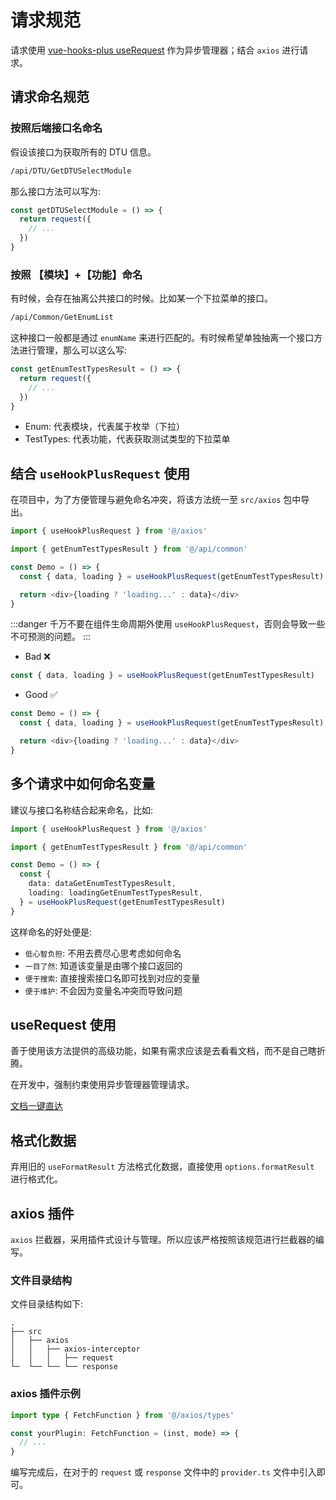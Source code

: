 # 请求规范

请求使用 [vue-hooks-plus useRequest](https://inhiblabcore.github.io/docs/hooks/useRequest/) 作为异步管理器；结合 `axios` 进行请求。

## 请求命名规范

### 按照后端接口名命名

假设该接口为获取所有的 DTU 信息。

```sh
/api/DTU/GetDTUSelectModule
```

那么接口方法可以写为:

```ts
const getDTUSelectModule = () => {
  return request({
    // ...
  })
}
```

### 按照 【模块】+【功能】命名

有时候，会存在抽离公共接口的时候。比如某一个下拉菜单的接口。

```sh
/api/Common/GetEnumList
```

这种接口一般都是通过 `enumName` 来进行匹配的。有时候希望单独抽离一个接口方法进行管理，那么可以这么写:

```ts
const getEnumTestTypesResult = () => {
  return request({
    // ...
  })
}
```

- Enum: 代表模块，代表属于枚举（下拉）
- TestTypes: 代表功能，代表获取测试类型的下拉菜单

## 结合 `useHookPlusRequest` 使用

在项目中，为了方便管理与避免命名冲突，将该方法统一至 `src/axios` 包中导出。

```ts
import { useHookPlusRequest } from '@/axios'

import { getEnumTestTypesResult } from '@/api/common'

const Demo = () => {
  const { data, loading } = useHookPlusRequest(getEnumTestTypesResult)

  return <div>{loading ? 'loading...' : data}</div>
}
```

:::danger
千万不要在组件生命周期外使用 `useHookPlusRequest`，否则会导致一些不可预测的问题。
:::

- Bad ❌

```ts
const { data, loading } = useHookPlusRequest(getEnumTestTypesResult)
```

- Good ✅

```ts
const Demo = () => {
  const { data, loading } = useHookPlusRequest(getEnumTestTypesResult)

  return <div>{loading ? 'loading...' : data}</div>
}
```

## 多个请求中如何命名变量

建议与接口名称结合起来命名，比如:

```ts
import { useHookPlusRequest } from '@/axios'

import { getEnumTestTypesResult } from '@/api/common'

const Demo = () => {
  const {
    data: dataGetEnumTestTypesResult,
    loading: loadingGetEnumTestTypesResult,
  } = useHookPlusRequest(getEnumTestTypesResult)
}
```

这样命名的好处便是:

- `低心智负担`: 不用去费尽心思考虑如何命名
- `一目了然`: 知道该变量是由哪个接口返回的
- `便于搜索`: 直接搜索接口名即可找到对应的变量
- `便于维护`: 不会因为变量名冲突而导致问题

## useRequest 使用

善于使用该方法提供的高级功能，如果有需求应该是去看看文档，而不是自己瞎折腾。

在开发中，强制约束使用异步管理器管理请求。

[文档一键直达](https://inhiblabcore.github.io/docs/hooks/useRequest/)

## 格式化数据

弃用旧的 `useFormatResult` 方法格式化数据，直接使用 `options.formatResult` 进行格式化。

## axios 插件

`axios` 拦截器，采用插件式设计与管理。所以应该严格按照该规范进行拦截器的编写。

### 文件目录结构

文件目录结构如下:

```
.
├── src
│   ├── axios
│   │   ├── axios-interceptor
│   │   │   ├── request
└─  └── └── └── response
```

### axios 插件示例

```ts
import type { FetchFunction } from '@/axios/types'

const yourPlugin: FetchFunction = (inst, mode) => {
  // ...
}
```

编写完成后，在对于的 `request` 或 `response` 文件中的 `provider.ts` 文件中引入即可。
